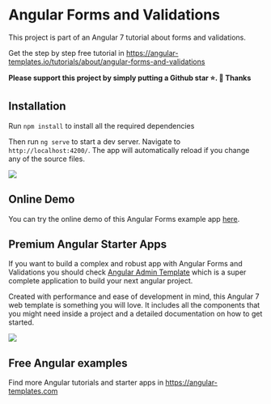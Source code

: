 # Angular Forms and Validations

This project is part of an Angular 7 tutorial about forms and validations.

Get the step by step free tutorial in https://angular-templates.io/tutorials/about/angular-forms-and-validations

**Please support this project by simply putting a Github star ⭐. 🙏 Thanks**

## Installation

Run `npm install` to install all the required dependencies

Then run `ng serve` to start a dev server.
Navigate to `http://localhost:4200/`. The app will automatically reload if you change any of the source files.

![](https://s3-us-west-2.amazonaws.com/angular-templates/tutorials/angular-forms-and-validations/angular-forms-and-validations-3.png)


## Online Demo

You can try the online demo of this Angular Forms example app [here](https://angular-forms-and-validations.firebaseapp.com/).

## Premium Angular Starter Apps

If you want to build a complex and robust app with Angular Forms and Validations you should check [Angular Admin Template](https://angular-templates.com/product/angular-admin-template) which is a super complete application to build your next angular project.

Created with performance and ease of development in mind, this Angular 7 web template is something you will love. It includes all the components that you might need inside a project and a detailed documentation on how to get started.


![](https://s3-us-west-2.amazonaws.com/angular-templates/angular-duo-template/angular-admin-template-new-cover.jpeg)

## Free Angular examples
Find more Angular tutorials and starter apps in https://angular-templates.com

